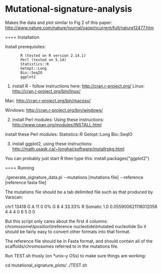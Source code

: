 Mutational-signature-analysis
=============================

Makes the data and plot similar to Fig 2 of this paper: 
http://www.nature.com/nature/journal/vaop/ncurrent/full/nature12477.htm

==== Installation

Install prerequisites: 

	       R (tested on R version 2.14.1)
	       Perl (tested on 5.14)
	       Statistics::R
	       Getopt::Long
	       Bio::SeqIO
	       ggplot2

1) install R - follow instructions here:
http://cran.r-project.org/
Linux: 
http://cran.r-project.org/bin/linux/

Mac: 
http://cran.r-project.org/bin/macosx/

Windows: 
http://cran.r-project.org/bin/windows/

2) install Perl modules: 
Using these instructions: 
http://www.cpan.org/modules/INSTALL.html

install these Perl modules: 
Statistics::R Getopt::Long Bio::SeqIO

3) install ggplot2, using these instructions: 
http://math.usask.ca/~longhai/software/installrpkg.html

You can probably just start R then type this: 
install.packages("ggplot2")

==== Running

./generate_signature_data.pl --mutations [mutations file] --reference [reference fasta file]

The mutations file should be a tab delimited file such as that produced by Varscan: 

chr1	13418	G	A	11	0	0%	G	8	4	33.33%	R	Somatic	1.0	0.055900621118012056	4	4	4	0	6	5	0	0

But this script only cares about the first 4 columns: 
chromosome\tposition\treference nucleotide\tmutated nucleotide
So it should be fairly easy to convert other formats into that format. 

The reference file should be in Fasta format, and should contain all of the scaffolds/chromosomes referred to in the mutations file.

Run TEST.sh thusly (on *unix-y OSs) to make sure things are working: 

cd mutational_signature_plots/
./TEST.sh